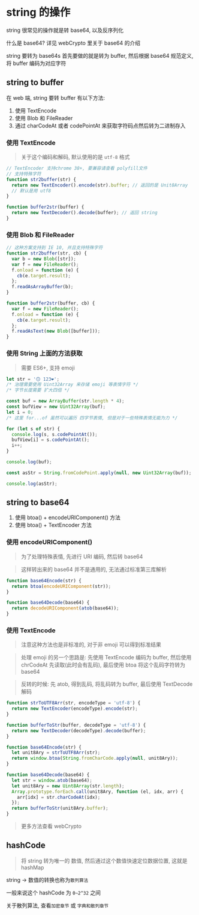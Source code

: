 # string 的操作

string 很常见的操作就是转 base64, 以及反序列化

什么是 base64? 详见 webCrypto 里关于 base64 的介绍

string 要转为 base64s 首先要做的就是转为 buffer, 然后根据 base64 规范定义, 将 buffer 编码为对应字符

## string to buffer

在 web 端, string 要转 buffer 有以下方法:

1. 使用 TextEncode
2. 使用 Blob 和 FileReader
3. 通过 charCodeAt 或者 codePointAt 来获取字符码点然后转为二进制存入

### 使用 TextEncode

> 关于这个编码和解码, 默认使用的是 `utf-8` 格式

```js
// TextEncoder 支持chrome 38+, 要兼容请查看 polyfill文件
// 支持特殊字符
function str2buffer(str) {
  return new TextEncoder().encode(str).buffer; // 返回的是 Unit8Array
  // 默认是用 utf8
}

function buffer2str(buffer) {
  return new TextDecoder().decode(buffer); // 返回 string
}
```

### 使用 Blob 和 FileReader

```js
// 这种方案支持到 IE 10, 并且支持特殊字符
function str2buffer(str, cb) {
  var b = new Blob([str]);
  var f = new FileReader();
  f.onload = function (e) {
    cb(e.target.result);
  };
  f.readAsArrayBuffer(b);
}

function buffer2str(buffer, cb) {
  var f = new FileReader();
  f.onload = function (e) {
    cb(e.target.result);
  };
  f.readAsText(new Blob([buffer]));
}
```

### 使用 String 上面的方法获取

> 需要 ES6+, 支持 emoji

```js
let str = '🙃 123❤️';
/* 治理需要使用 Uint32Array 来存储 emoji 等表情字符 */
/* 字节长度需要 扩大四倍 */

const buf = new ArrayBuffer(str.length * 4);
const bufView = new Uint32Array(buf);
let i = 0;
/* 这里 for...of 虽然可以遍历 四字节表情, 但是对于一些特殊表情无能为力 */

for (let s of str) {
  console.log(s, s.codePointAt());
  bufView[i] = s.codePointAt();
  i++;
}

console.log(buf);

const asStr = String.fromCodePoint.apply(null, new Uint32Array(buf));

console.log(asStr);
```

## string to base64

1. 使用 btoa() + encodeURIComponent() 方法
2. 使用 btoa() + TextEncoder 方法

### 使用 encodeURIComponent()

> 为了处理特殊表情, 先进行 URI 编码, 然后转 base64

> 这样转出来的 base64 并不是通用的, 无法通过标准第三库解析

```js
function base64Encode(str) {
  return btoa(encodeURIComponent(str));
}

function base64Decode(base64) {
  return decodeURIComponent(atob(base64));
}
```

### 使用 TextEncode

> 注意这种方法也是非标准的, 对于非 emoji 可以得到标准结果

> 处理 emoji 的另一个思路是: 先使用 TextEncode 编码为 buffer, 然后使用 chrCodeAt 先读取(此时会有乱码), 最后使用 btoa 将这个乱码字符转为 base64

> 反转的时候: 先 atob, 得到乱码, 将乱码转为 buffer, 最后使用 TextDecode 解码

```js
function strToUTF8Arr(str, encodeType = 'utf-8') {
  return new TextEncoder(encodeType).encode(str);
}

function bufferToStr(buffer, decodeType = 'utf-8') {
  return new TextDecoder(decodeType).decode(buffer);
}

function base64Encode(str) {
  let unit8Ary = strToUTF8Arr(str);
  return window.btoa(String.fromCharCode.apply(null, unit8Ary));
}

function base64Decode(base64) {
  let str = window.atob(base64);
  let unit8Ary = new Uint8Array(str.length);
  Array.prototype.forEach.call(unit8Ary, function (el, idx, arr) {
    arr[idx] = str.charCodeAt(idx);
  });
  return bufferToStr(unit8Ary.buffer);
}
```

> 更多方法查看 webCrypto

## hashCode

> 将 string 转为唯一的 数值, 然后通过这个数值快速定位数据位置, 这就是 hashMap

string -> 数值的转换也称为`散列算法`

一般来说这个 hashCode 为 `0~2^32` 之间

关于散列算法, 查看`加密章节` 或 `字典和散列章节`


